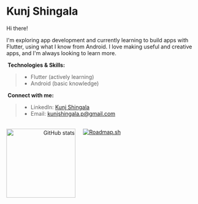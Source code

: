 # Kunj Shingala

Hi there! 

I'm exploring app development and currently learning to build apps with Flutter, using what I know from Android. I love making useful and creative apps, and I'm always looking to learn more.

**️ Technologies & Skills:**

>- Flutter (actively learning)
>- Android (basic knowledge)

**️ Connect with me:**

>- LinkedIn: [Kunj Shingala](https://www.linkedin.com/in/kunjshingala03/)
>- Email: kunjshingala.p@gmail.com

<br>


<div align='end' style="display: flex; gap:20px; flex-wrap: wrap;">
    <a href="https://github.com/Kunjshingala">
        <img height="180em" src="https://github-readme-stats-eight-theta.vercel.app/api/top-langs/?username=Kunjshingala&layout=compact&langs_count=8&theme=algolia" alt="GitHub stats">
    </a>
    <a href="https://roadmap.sh/flutter?s=6459d8dff3d9ecfa51d82f3b">
        <img src="https://api.roadmap.sh/v1-badge/wide/6459d8dff3d9ecfa51d82f3b?variant=dark&roadmaps=flutter" alt="Roadmap.sh">
    </a>
</div>

